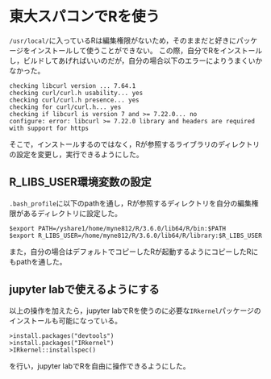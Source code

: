 # 東大スパコンでRを使う　

`/usr/local/`に入っているRは編集権限がないため，そのままだと好きにパッケージをインストールして使うことができない。 
この際，自分でRをインストールし，ビルドしてあげればいいのだが，自分の場合以下のエラーによりうまくいかなかった。 

```
checking libcurl version ... 7.64.1
checking curl/curl.h usability... yes
checking curl/curl.h presence... yes
checking for curl/curl.h... yes
checking if libcurl is version 7 and >= 7.22.0... no
configure: error: libcurl >= 7.22.0 library and headers are required with support for https
``` 

そこで，インストールするのではなく，Rが参照するライブラリのディレクトリの設定を変更し，実行できるようにした。

## R_LIBS_USER環境変数の設定 
`.bash_profile`に以下のpathを通し，Rが参照するディレクトリを自分の編集権限があるディレクトリに設定した。 
``` 
$export PATH=/yshare1/home/myne812/R/3.6.0/lib64/R/bin:$PATH
$export R_LIBS_USER=/home/myne812/R/3.6.0/lib64/R/library:$R_LIBS_USER
``` 
また，自分の場合はデフォルトでコピーしたRが起動するようにコピーしたRにもpathを通した。 

## jupyter labで使えるようにする　
以上の操作を加えたら，jupyter labでRを使うのに必要な`IRkernel`パッケージのインストールも可能になっている。 
``` 
>install.packages("devtools")
>install.packages("IRkernel") 
>IRkernel::installspec()
```
を行い，jupyter labでRを自由に操作できるようにした。

